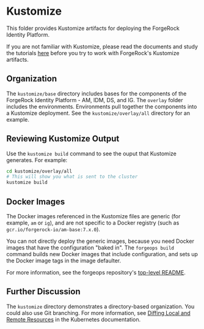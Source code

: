 # Kustomize

This folder provides Kustomize artifacts for deploying the ForgeRock Identity 
Platform.

If you are not familiar with Kustomize, please read the documents and study the 
tutorials [here](https://kustomize.io/) before you try to work with ForgeRock's 
Kustomize artifacts.

## Organization

The `kustomize/base` directory includes bases for the components of the 
ForgeRock Identity Platform - AM, IDM, DS, and IG. The `overlay` folder includes
the environments. Environments pull together the components into a Kustomize 
deployment. See the `kustomize/overlay/all` directory for an example.

## Reviewing Kustomize Output

Use the `kustomize build` command to see the ouput that Kustomize generates. For
example:

```bash
cd kustomize/overlay/all
# This will show you what is sent to the cluster
kustomize build
```

## Docker Images

The Docker images referenced in the Kustomize files are generic (for example, 
`am` or `ig`), and are not specific to a Docker registry (such as 
`gcr.io/forgerock-io/am-base:7.x.0`).

You can not directly deploy the generic images, because you need Docker images
that have the configuration "baked in". The `forgeops build` command builds new 
Docker images that include configuration, and sets up the Docker image tags in 
the image defaulter. 

For more information, see the forgeops repository's [top-level README](../README.md).

## Further Discussion

The `kustomize` directory demonstrates a directory-based organization. You could
also use Git branching. For more information, see 
[Diffing Local and Remote Resources](https://kubectl.docs.kubernetes.io/guides/app_deployment/diffing_local_and_remote_resources/)
in the Kubernetes documentation.
